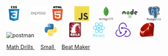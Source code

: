 <p align="left"> 
  <img src="https://raw.githubusercontent.com/devicons/devicon/master/icons/css3/css3-original-wordmark.svg" alt="css3" width="40" height="40"/>
  <span>&nbsp;</span><span>&nbsp;</span><span>&nbsp;</span><span>&nbsp;</span>
   <img src="https://raw.githubusercontent.com/devicons/devicon/master/icons/express/express-original-wordmark.svg" alt="express" width="40" height="40"/> 
    <span>&nbsp;</span>
   <img src="https://raw.githubusercontent.com/devicons/devicon/master/icons/html5/html5-original-wordmark.svg" alt="html5" width="40" height="40"/>
    <span>&nbsp;</span><span>&nbsp;</span><span>&nbsp;</span><span>&nbsp;</span>
   <img src="https://raw.githubusercontent.com/devicons/devicon/master/icons/javascript/javascript-original.svg" alt="javascript" width="40" height="40"/>
    <span>&nbsp;</span><span>&nbsp;</span><span>&nbsp;</span><span>&nbsp;</span>
  <img src="https://raw.githubusercontent.com/devicons/devicon/master/icons/mongodb/mongodb-original-wordmark.svg" alt="mongodb" width="40" height="40"/>
    <span>&nbsp;</span><span>&nbsp;</span><span>&nbsp;</span><span>&nbsp;</span>
   <img src="https://raw.githubusercontent.com/devicons/devicon/master/icons/nodejs/nodejs-original-wordmark.svg" alt="nodejs" width="40" height="40"/>
   <span>&nbsp;</span><span>&nbsp;</span><span>&nbsp;</span><span>&nbsp;</span>
  <img src="https://raw.githubusercontent.com/devicons/devicon/master/icons/postgresql/postgresql-original-wordmark.svg" alt="postgresql" width="40" height="40"/>
    <br>
   <img src="https://www.vectorlogo.zone/logos/getpostman/getpostman-icon.svg" alt="postman" width="40" height="40"/>
    <span>&nbsp;</span><span>&nbsp;</span><span>&nbsp;</span><span>&nbsp;</span>
   <img src="https://raw.githubusercontent.com/devicons/devicon/master/icons/python/python-original.svg" alt="python" width="40" height="40"/>
    <span>&nbsp;</span><span>&nbsp;</span><span>&nbsp;</span><span>&nbsp;</span>
   <img src="https://raw.githubusercontent.com/devicons/devicon/master/icons/rails/rails-original-wordmark.svg" alt="rails" width="40" height="40"/>
    <span>&nbsp;</span><span>&nbsp;</span><span>&nbsp;</span><span>&nbsp;</span>
   <img src="https://raw.githubusercontent.com/devicons/devicon/master/icons/react/react-original-wordmark.svg" alt="react" width="40" height="40"/>
    <span>&nbsp;</span><span>&nbsp;</span><span>&nbsp;</span><span>&nbsp;</span>
   <img src="https://raw.githubusercontent.com/devicons/devicon/master/icons/redux/redux-original.svg" alt="redux" width="40" height="40"/>
    <span>&nbsp;</span><span>&nbsp;</span><span>&nbsp;</span><span>&nbsp;</span>
   <img src="https://raw.githubusercontent.com/devicons/devicon/master/icons/ruby/ruby-original.svg" alt="ruby" width="40" height="40"/> 
</p>

<a href="https://tatiannna.github.io/quick-math/"> Math Drills </a>
<span>&nbsp;</span>
<span>&nbsp;</span>
<a href="https://small-2kuv.onrender.com/"> Small </a>
<span>&nbsp;</span>
<span>&nbsp;</span>
<a href="https://tatiannna.github.io/beat-maker/"> Beat Maker </a>


<!--
**Tatiannna/tatiannna** is a ✨ _special_ ✨ repository because its `README.md` (this file) appears on your GitHub profile.

Here are some ideas to get you started:

- 🔭 I’m currently working on ...
- 🌱 I’m currently learning ...
- 👯 I’m looking to collaborate on ...
- 🤔 I’m looking for help with ...
- 💬 Ask me about ...
- 📫 How to reach me: ...
- 😄 Pronouns: ...
- ⚡ Fun fact: ...
-->

